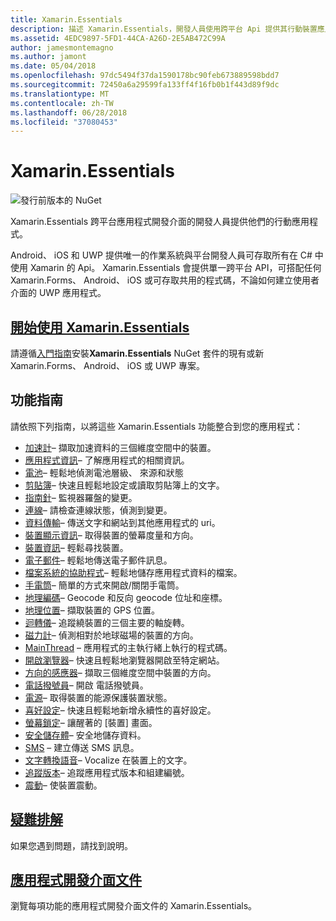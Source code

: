 ```yaml
---
title: Xamarin.Essentials
description: 描述 Xamarin.Essentials，開發人員使用跨平台 Api 提供其行動裝置應用程式的各種指南的這個文件連結。
ms.assetid: 4EDC9897-5FD1-44CA-A26D-2E5AB472C99A
author: jamesmontemagno
ms.author: jamont
ms.date: 05/04/2018
ms.openlocfilehash: 97dc5494f37da1590178bc90feb673889598bdd7
ms.sourcegitcommit: 72450a6a29599fa133ff4f16fb0b1f443d89f9dc
ms.translationtype: MT
ms.contentlocale: zh-TW
ms.lasthandoff: 06/28/2018
ms.locfileid: "37080453"
---
```

# <a name="xamarinessentials"></a>Xamarin.Essentials

![發行前版本的 NuGet](~/media/shared/pre-release.png)

Xamarin.Essentials 跨平台應用程式開發介面的開發人員提供他們的行動應用程式。

Android、 iOS 和 UWP 提供唯一的作業系統與平台開發人員可存取所有在 C# 中使用 Xamarin 的 Api。 Xamarin.Essentials 會提供單一跨平台 API，可搭配任何 Xamarin.Forms、 Android、 iOS 或可存取共用的程式碼，不論如何建立使用者介面的 UWP 應用程式。

## <a name="get-started-with-xamarinessentialsget-startedmdcontextxamarinxamarin-forms"></a>[開始使用 Xamarin.Essentials](get-started.md?context=xamarin/xamarin-forms)

請遵循[入門指南](get-started.md)安裝**Xamarin.Essentials** NuGet 套件的現有或新 Xamarin.Forms、 Android、 iOS 或 UWP 專案。

## <a name="feature-guides"></a>功能指南

請依照下列指南，以將這些 Xamarin.Essentials 功能整合到您的應用程式：

* [加速計](accelerometer.md?context=xamarin/xamarin-forms)– 擷取加速資料的三個維度空間中的裝置。
* [應用程式資訊](app-information.md?context=xamarin/xamarin-forms)– 了解應用程式的相關資訊。
* [電池](battery.md?context=xamarin/xamarin-forms)– 輕鬆地偵測電池層級、 來源和狀態
* [剪貼簿](clipboard.md?context=xamarin/xamarin-forms)– 快速且輕鬆地設定或讀取剪貼簿上的文字。
* [指南針](compass.md?context=xamarin/xamarin-forms)– 監視器羅盤的變更。
* [連線](connectivity.md?context=xamarin/xamarin-forms)– 請檢查連線狀態，偵測到變更。
* [資料傳輸](data-transfer.md?context=xamarin/xamarin-forms)– 傳送文字和網站到其他應用程式的 uri。
* [裝置顯示資訊](device-display.md?context=xamarin/xamarin-forms)– 取得裝置的螢幕度量和方向。
* [裝置資訊](device-information.md?context=xamarin/xamarin-forms)– 輕鬆尋找裝置。
* [電子郵件](email.md?context=xamarin/xamarin-forms)– 輕鬆地傳送電子郵件訊息。
* [檔案系統的協助程式](file-system-helpers.md?context=xamarin/xamarin-forms)– 輕鬆地儲存應用程式資料的檔案。
* [手電筒](flashlight.md?context=xamarin/xamarin-forms)– 簡單的方式來開啟/關閉手電筒。
* [地理編碼](geocoding.md?context=xamarin/xamarin-forms)– Geocode 和反向 geocode 位址和座標。
* [地理位置](geolocation.md?context=xamarin/xamarin-forms)– 擷取裝置的 GPS 位置。
* [迴轉儀](gyroscope.md?context=xamarin/xamarin-forms)– 追蹤繞裝置的三個主要的軸旋轉。
* [磁力計](magnetometer.md?context=xamarin/xamarin-forms)– 偵測相對於地球磁場的裝置的方向。
* [MainThread](main-thread.md?content=xamarin/xamarin-forms) – 應用程式的主執行緒上執行的程式碼。 
* [開啟瀏覽器](open-browser.md?context=xamarin/xamarin-forms)– 快速且輕鬆地瀏覽器開啟至特定網站。
* [方向的感應器](orientation-sensor.md?context=xamarin/xamarin-forms)– 擷取三個維度空間中裝置的方向。
* [電話撥號員](phone-dialer.md?context=xamarin/xamarin-forms)– 開啟 電話撥號員。
* [電源](power.md?context=xamarin/xamarin-forms)– 取得裝置的能源保護裝置狀態。
* [喜好設定](preferences.md?context=xamarin/xamarin-forms)– 快速且輕鬆地新增永續性的喜好設定。
* [螢幕鎖定](screen-lock.md?context=xamarin/xamarin-forms)– 讓醒著的 [裝置] 畫面。
* [安全儲存體](secure-storage.md?context=xamarin/xamarin-forms)– 安全地儲存資料。
* [SMS](sms.md?context=xamarin/xamarin-forms) – 建立傳送 SMS 訊息。
* [文字轉換語音](text-to-speech.md?context=xamarin/xamarin-forms)– Vocalize 在裝置上的文字。
* [追蹤版本](version-tracking.md?context=xamarin/xamarin-forms)– 追蹤應用程式版本和組建編號。
* [震動](vibrate.md?context=xamarin/xamarin-forms)– 使裝置震動。

## <a name="troubleshootingtroubleshootingmdcontextxamarinxamarin-forms"></a>[疑難排解](troubleshooting.md?context=xamarin/xamarin-forms)

如果您遇到問題，請找到說明。

## <a name="api-documentationxrefxamarinessentials"></a>[應用程式開發介面文件](xref:Xamarin.Essentials)

瀏覽每項功能的應用程式開發介面文件的 Xamarin.Essentials。
